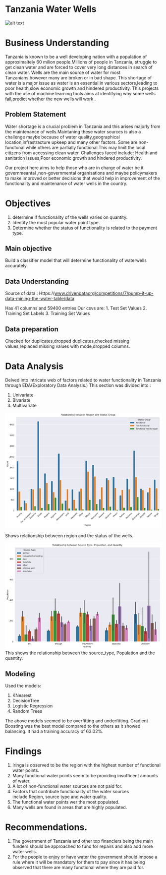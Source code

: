 # Tanzania Water Wells
![alt text](https://file%2B.vscode-resource.vscode-cdn.net/Users/mac/Documents/GitHub/Phase3_Project/Tanzania_wells.jpeg?version%3D1717765847569)

# Business Understanding
Tanzania is known to be a well developing nation with a population of approximaltely 60 milion people.Millions of people in Tanzania, struggle to get clean water and are forced to cover very long distances in search of clean water. Wells are the main source of water for most Tanzanians,however many are broken or in bad shape. This shortage of water is a major issue as water is an essential in various sectors,leading to poor health,slow economic growth and hindered productivity.
This projects with the use of machine learning tools aims at identifying why some wells fail,predict whether the new wells will work . 

## Problem Statement
Water shortage is a crucial problem in Tanzania and this arises majorly from the maintenance of wells.Maintaning these water sources is also a challenge maybe because of water quality,geographical location,infrastracture upkeep and many other factors. Some are non-functonal while others are partially functional.This may limit the local citizens from accessing clean water.
Challenges faced include: Health and sanitation issues,Poor economic growth and hindered productivity.

Our project here aims to help those who are in charge of water be it governmeantal ,non-governmental organisations and maybe policymakers to make improved or better decisions that would help in improvement of the functionality and maintenance of water wells in the country.

# Objectives
 1. determine if functionality of the wells varies on quantity.
2. Identify the most popular water point type.
3. Determine whether the status of functionality is related to the payment type.
##  Main objective

Build a classifier model that will determine functionality of waterwells accurately.

## Data Understanding
Source of data : Https://www.drivendataorg/competitions/7/pump-it-up-data-mining-the-water-table/data

Has 41 columns and 59400 entries
Our csvs are: 1. Test Set Values
2. Training Set Labels
3. Training Set Values

 ## Data preparation 
 Checked for duplicates,dropped duplicates,checked missing values,replaced missing values with mode,dropped columns.

# Data Analysis
Delved into intricate web of factors related to water functionality in Tanzania through EDA(Exploratory Data Analysis.)
This section was divided into :

1. Univariate 
2. Bivariate
3. Multivariate

![alt text](image-1.png)
 
 Shows relationship between region and the status of the wells.

![alt text](image.png)
This shows the relationship between the source_type, Population and the quantity.

## Modeling
Used the models:
1. KNearest 
2. DecisionTree
3. Logistic Regression
4. Random Trees

The above models seemed to be overfitting and underfitting.
Gradient Boosting was the best model compared to the others as it showed balancing. It had a training accuracy of 63.02%.

# Findings

1. Iringa is observed to be the region with the  highest number of functional water points.
2. Many functional water points seem to be providing insufficent amounts of water.
3. A lot of non-functional water sources are not paid for.
4. Factors that contribute functionality of the water sources include:Region, source type and water quality.
5. The functional water points wer the most populated.
6. Many wells are found in areas that are highly populated.

# Recommendations.
1. The government of Tanzania and other top financiers being the main funders should be approached to fund for repairs and also add more water wells.
2. For the people to enjoy or have water the government should impose a rule where it will be mandatory for them to pay since it has being observed that there are many functional where they are paid for.